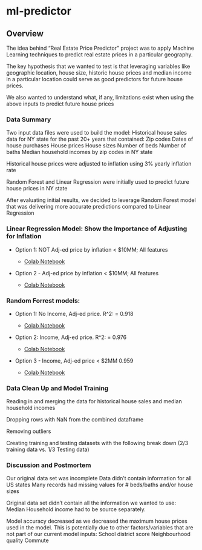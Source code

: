 # ml-predictor

## Overview 
The idea behind “Real Estate Price Predictor” project was to apply Machine Learning techniques to predict real estate prices in a particular geography.

The key hypothesis that we wanted to test is that leveraging variables like geographic location, house size, historic house prices and median income in a particular location could serve as good predictors for future house prices.

We also wanted to understand what, if any, limitations exist when using the above inputs to predict future house prices


### Data Summary  
Two input data files were used to build the model:
   Historical house sales data for NY state for the past 20+ years that contained:
      Zip codes
      Dates of house purchases
      House prices
      House sizes
      Number of beds 
      Number of baths
   Median household incomes by zip codes in NY state
   
Historical house prices were adjusted to inflation using 3% yearly inflation rate

Random Forest and Linear Regression were initially used to predict future house prices in NY state

After evaluating initial results, we decided to leverage Random Forest model that was delivering more accurate predictions compared to Linear Regression





### Linear Regression Model: Show the Importance of Adjusting for Inflation
- Option 1: NOT Adj-ed price by inflation < $10MM; All features 
    - [Colab Notebook](https://drive.google.com/file/d/1WQcjcwG7j3dCn1n6rJHKZh-j1DYZJ7zL/view?usp=sharing)

- Option 2 - Adj-ed price by inflation < $10MM; All features 
    - [Colab Notebook](https://drive.google.com/file/d/17bpFn2w5ZPTfsFggHYK-2BRtuFylCtCW/view?usp=sharing)
 

### Random Forrest models:
- Option 1: No Income, Adj-ed price. R^2: = 0.918
    - [Colab Notebook](https://drive.google.com/file/d/1lm6FSZkOjQHrh370gFHIOv4Cb1ttPVtX/view?usp=sharing)

- Option 2: Income, Adj-ed price. R^2: = 0.976
    - [Colab Notebook](https://drive.google.com/file/d/1VW0u7EV1SOhQ3hfOtzSRNjJALdIyeVSz/view?usp=sharing)
 
- Option 3 - Income, Adj-ed price < $2MM 0.959 
    - [Colab Notebook](https://drive.google.com/file/d/1ntigbYutpz98qIb6KCoG0gpw17y-YJcn/view?usp=sharing)
 
### Data Clean Up and Model Training
Reading in and merging the data for historical house sales and median household incomes

Dropping rows with NaN from the combined dataframe

Removing outliers

Creating training and testing datasets with the following break down (2/3 training data vs. 1/3 Testing data)

### Discussion and Postmortem

Our original data set was incomplete 
  Data didn’t contain information for all US states
  Many records had missing values for # beds/baths and/or house sizes 

Original data set didn’t contain all the information we wanted to use:  
  Median Household income had to be source separately. 

Model accuracy decreased as we decreased the maximum house prices used in the model. This is potentially due to other factors/variables that are not part of our current model inputs:
  School district score
  Neighbourhood quality
  Commute









